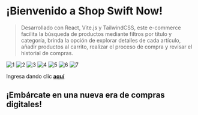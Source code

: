 # ¡Bienvenido a Shop Swift Now! 

> Desarrollado con React, Vite.js y TailwindCSS, este e-commerce facilita la búsqueda de productos mediante filtros por título y categoría, brinda la opción de explorar detalles de cada artículo, añadir productos al carrito, realizar el proceso de compra y revisar el historial de compras.

![1](https://github.com/CarlosAntonioRivera/shop-swift-now/assets/138170087/c07763c4-13c1-408f-9254-e1e4a606ee4d)
![2](https://github.com/CarlosAntonioRivera/shop-swift-now/assets/138170087/43182f9f-a2a7-472a-a35c-bf0c17a851be)
![3](https://github.com/CarlosAntonioRivera/shop-swift-now/assets/138170087/57f2d1f5-077f-430f-a55d-cda2223a05f4)
![4](https://github.com/CarlosAntonioRivera/shop-swift-now/assets/138170087/79c27ef0-ffef-4b80-9569-e5db09c8d5d7)
![5](https://github.com/CarlosAntonioRivera/shop-swift-now/assets/138170087/f53d243b-730f-4419-8e9e-6debf241ec29)
![6](https://github.com/CarlosAntonioRivera/shop-swift-now/assets/138170087/c4fc5bbe-9b2f-4f4b-9ca5-f2587b8906cd)
![7](https://github.com/CarlosAntonioRivera/shop-swift-now/assets/138170087/d58353fb-30f4-4dea-9cce-9d2f107b7490)

Ingresa dando clic [**aquí**](https://shopswiftnow.netlify.app/) 

## ¡Embárcate en una nueva era de compras digitales!
